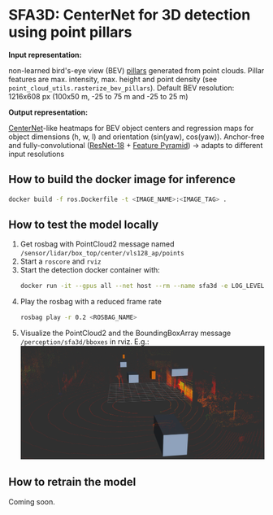 # SFA3D: CenterNet for 3D detection using point pillars

**Input representation:** 

non-learned bird's-eye view (BEV) [pillars](https://arxiv.org/abs/1812.05784) generated from point clouds.
Pillar features are max. intensity, max. height and point density (see `point_cloud_utils.rasterize_bev_pillars`). Default BEV resolution: 1216x608 px (100x50 m, -25 to 75 m and -25 to 25 m)

**Output representation:** 

[CenterNet](https://arxiv.org/abs/1904.07850)-like heatmaps for BEV object centers and regression maps for object dimensions (h, w, l) and orientation (sin(yaw), cos(yaw)). Anchor-free and fully-convolutional ([ResNet-18](https://arxiv.org/abs/1512.03385) + [Feature Pyramid](https://arxiv.org/abs/1612.03144)) -> adapts to different input resolutions

## How to build the docker image for inference
```bash
docker build -f ros.Dockerfile -t <IMAGE_NAME>:<IMAGE_TAG> .
```

## How to test the model locally
1. Get rosbag with PointCloud2 message named `/sensor/lidar/box_top/center/vls128_ap/points`
2. Start a `roscore` and `rviz`
3. Start the detection docker container with: 
    ```bash
    docker run -it --gpus all --net host --rm --name sfa3d -e LOG_LEVEL 1 <IMAGE_NAME>:<IMAGE_TAG>
    ```
4. Play the rosbag with a reduced frame rate 
    ```bash
    rosbag play -r 0.2 <ROSBAG_NAME>
    ```
5. Visualize the PointCloud2 and the BoundingBoxArray message `/perception/sfa3d/bboxes` in rviz. E.g.:
<img src="./images/sfa3d_detections.png" width="500px"></img>

## How to retrain the model
Coming soon.

